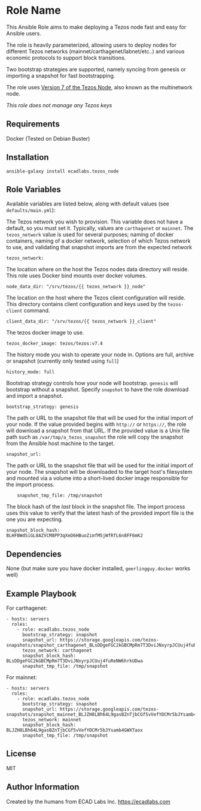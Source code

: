 Role Name
=========

This Ansible Role aims to make deploying a Tezos node fast and easy for Ansible users.

The role is heavily parameterized, allowing users to deploy nodes for different Tezos networks (mainnet/carthagenet/labnet/etc..) and various economic protocols to support block transitions.

Two bootstrap strategies are supported, namely syncing from genesis or importing a snapshot for fast bootstrapping.

The role uses [Version 7 of the Tezos Node][tezos_v7], also known as the multinetwork node.

_This role does not manage any Tezos keys_

Requirements
------------

Docker (Tested on Debian Buster)

Installation
------------

    ansible-galaxy install ecadlabs.tezos_node

Role Variables
--------------

Available variables are listed below, along with default values (see `defaults/main.yml`):

The Tezos network you wish to provision. This variable does not have a default, so you must set it. Typically, values are `carthagenet` or `mainnet`. The `tezos_network` value is used for several purposes; naming of docker containers, naming of a docker network, selection of which Tezos network to use, and validating that snapshot imports are from the expected network

    tezos_network:

The location where on the host the Tezos nodes data directory will reside. This role uses Docker bind mounts over docker volumes.

    node_data_dir: "/srv/tezos/{{ tezos_network }}_node"

The location on the host where the Tezos client configuration will reside. This directory contains client configuration and keys used by the `tezos-client` command.

    client_data_dir: "/srv/tezos/{{ tezos_network }}_client"

The tezos docker image to use.

    tezos_docker_image: tezos/tezos:v7.4

The history mode you wish to operate your node in. Options are full, archive or snapshot (currently only tested using `full`)

    history_mode: full

Bootstrap strategy controls how your node will bootstrap. `genesis` will bootstrap without a snapshot. Specify `snapshot` to have the role download and import a snapshot.

    bootstrap_strategy: genesis

The path or URL to the snapshot file that will be used for the initial import of your node. If the value provided begins with `http://` or `https://`, the role will download a snapshot from that URL. If the provided value is a Unix file path such as `/var/tmp/a_tezos_snapshot` the role will copy the snapshot from the Ansible host machine to the target.

    snapshot_url:

The path or URL to the snapshot file that will be used for the initial import of your node. The snapshot will be downloaded to the target host's filesystem and mounted via a volume into a short-lived docker image responsible for the import process.

        snapshot_tmp_file: /tmp/snapshot

The block hash of the _last_ block in the snapshot file. The import process uses this value to verify that the latest hash of the provided import file is the one you are expecting.

    snapshot_block_hash: BLHFBWdSiGL8AZVCM8PP3qXeD6HBuoZimfM5jWfRfL6n8FF6mK2

Dependencies
------------

None (but make sure you have docker installed, `geerlingguy.docker` works well)

Example Playbook
----------------

For carthagenet:

    - hosts: servers
      roles:
        - role: ecadlabs.tezos_node
          bootstrap_strategy: snapshot
          snapshot_url: https://storage.googleapis.com/tezos-snapshots/snapshot_carthagenet_BLsDDgeFGC2kGBCMpRm7T3DviJNxyrpJCUuj4fuReNW6hrkUDwa.full 
          tezos_network: carthagenet
          snapshot_block_hash: BLsDDgeFGC2kGBCMpRm7T3DviJNxyrpJCUuj4fuReNW6hrkUDwa
          snapshot_tmp_file: /tmp/snapshot

For mainnet:

    - hosts: servers
      roles:
        - role: ecadlabs.tezos_node
          bootstrap_strategy: snapshot
          snapshot_url: https://storage.googleapis.com/tezos-snapshots/snapshot_mainnet_BLJZH8LBh64L9gasBZnTjbCGf5vVefYDCMr5bJYsamb4GWXTaox.full
          tezos_network: mainnet
          snapshot_block_hash: BLJZH8LBh64L9gasBZnTjbCGf5vVefYDCMr5bJYsamb4GWXTaox
          snapshot_tmp_file: /tmp/snapshot

License
-------

MIT

Author Information
------------------

Created by the humans from ECAD Labs Inc. https://ecadlabs.com


[tezos_v7]: https://tezos.gitlab.io/releases/version-7.html
